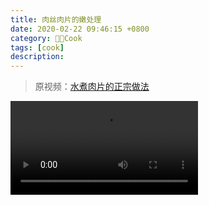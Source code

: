 ```yaml
---
title: 肉丝肉片的嫩处理
date: 2020-02-22 09:46:15 +0800
category: 👨‍🍳Cook
tags: [cook]
description: 
---
```


> 原视频：[水煮肉片的正宗做法](https://b23.tv/av28578661)

<p>
<video data-v-41b14064="" controls="controls" webkit-playsinline="true" playsinline="playsinline" src="https://chenxie-fun.oss-cn-shenzhen.aliyuncs.com/cook/useful_tips/meet%20process.mov" preload="preload" id="video" class="video"></video>
</p>
